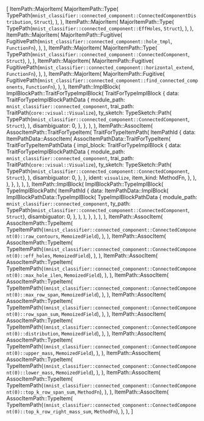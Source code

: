 [
    ItemPath::MajorItem(
        MajorItemPath::Type(
            TypePath(`mnist_classifier::connected_component::ConnectedComponentDistribution`, `Struct`),
        ),
    ),
    ItemPath::MajorItem(
        MajorItemPath::Type(
            TypePath(`mnist_classifier::connected_component::EffHoles`, `Struct`),
        ),
    ),
    ItemPath::MajorItem(
        MajorItemPath::Fugitive(
            FugitivePath(`mnist_classifier::connected_component::hole_tmpl`, `FunctionFn`),
        ),
    ),
    ItemPath::MajorItem(
        MajorItemPath::Type(
            TypePath(`mnist_classifier::connected_component::ConnectedComponent`, `Struct`),
        ),
    ),
    ItemPath::MajorItem(
        MajorItemPath::Fugitive(
            FugitivePath(`mnist_classifier::connected_component::horizontal_extend`, `FunctionFn`),
        ),
    ),
    ItemPath::MajorItem(
        MajorItemPath::Fugitive(
            FugitivePath(`mnist_classifier::connected_component::find_connected_components`, `FunctionFn`),
        ),
    ),
    ItemPath::ImplBlock(
        ImplBlockPath::TraitForTypeImplBlock(
            TraitForTypeImplBlock {
                data: TraitForTypeImplBlockPathData {
                    module_path: `mnist_classifier::connected_component`,
                    trai_path: TraitPath(`core::visual::Visualize`),
                    ty_sketch: TypeSketch::Path(
                        TypePath(`mnist_classifier::connected_component::ConnectedComponent`, `Struct`),
                    ),
                    disambiguator: 0,
                },
            },
        ),
    ),
    ItemPath::AssocItem(
        AssocItemPath::TraitForTypeItem(
            TraitForTypeItemPath(
                ItemPathId {
                    data: ItemPathData::AssocItem(
                        AssocItemPathData::TraitForTypeItem(
                            TraitForTypeItemPathData {
                                impl_block: TraitForTypeImplBlock {
                                    data: TraitForTypeImplBlockPathData {
                                        module_path: `mnist_classifier::connected_component`,
                                        trai_path: TraitPath(`core::visual::Visualize`),
                                        ty_sketch: TypeSketch::Path(
                                            TypePath(`mnist_classifier::connected_component::ConnectedComponent`, `Struct`),
                                        ),
                                        disambiguator: 0,
                                    },
                                },
                                ident: `visualize`,
                                item_kind: MethodFn,
                            },
                        ),
                    ),
                },
            ),
        ),
    ),
    ItemPath::ImplBlock(
        ImplBlockPath::TypeImplBlock(
            TypeImplBlockPath(
                ItemPathId {
                    data: ItemPathData::ImplBlock(
                        ImplBlockPathData::TypeImplBlock(
                            TypeImplBlockPathData {
                                module_path: `mnist_classifier::connected_component`,
                                ty_path: TypePath(`mnist_classifier::connected_component::ConnectedComponent`, `Struct`),
                                disambiguator: 0,
                            },
                        ),
                    ),
                },
            ),
        ),
    ),
    ItemPath::AssocItem(
        AssocItemPath::TypeItem(
            TypeItemPath(`(mnist_classifier::connected_component::ConnectedComponent(0)::raw_contours`, `MemoizedField`),
        ),
    ),
    ItemPath::AssocItem(
        AssocItemPath::TypeItem(
            TypeItemPath(`(mnist_classifier::connected_component::ConnectedComponent(0)::eff_holes`, `MemoizedField`),
        ),
    ),
    ItemPath::AssocItem(
        AssocItemPath::TypeItem(
            TypeItemPath(`(mnist_classifier::connected_component::ConnectedComponent(0)::max_hole_ilen`, `MemoizedField`),
        ),
    ),
    ItemPath::AssocItem(
        AssocItemPath::TypeItem(
            TypeItemPath(`(mnist_classifier::connected_component::ConnectedComponent(0)::max_row_span`, `MemoizedField`),
        ),
    ),
    ItemPath::AssocItem(
        AssocItemPath::TypeItem(
            TypeItemPath(`(mnist_classifier::connected_component::ConnectedComponent(0)::row_span_sum`, `MemoizedField`),
        ),
    ),
    ItemPath::AssocItem(
        AssocItemPath::TypeItem(
            TypeItemPath(`(mnist_classifier::connected_component::ConnectedComponent(0)::distribution`, `MemoizedField`),
        ),
    ),
    ItemPath::AssocItem(
        AssocItemPath::TypeItem(
            TypeItemPath(`(mnist_classifier::connected_component::ConnectedComponent(0)::upper_mass`, `MemoizedField`),
        ),
    ),
    ItemPath::AssocItem(
        AssocItemPath::TypeItem(
            TypeItemPath(`(mnist_classifier::connected_component::ConnectedComponent(0)::lower_mass`, `MemoizedField`),
        ),
    ),
    ItemPath::AssocItem(
        AssocItemPath::TypeItem(
            TypeItemPath(`(mnist_classifier::connected_component::ConnectedComponent(0)::top_k_row_span_sum`, `MethodFn`),
        ),
    ),
    ItemPath::AssocItem(
        AssocItemPath::TypeItem(
            TypeItemPath(`(mnist_classifier::connected_component::ConnectedComponent(0)::top_k_row_right_mass_sum`, `MethodFn`),
        ),
    ),
]